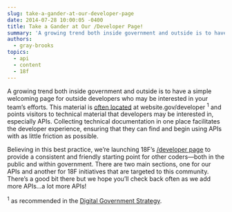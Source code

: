 ```yaml
---
slug: take-a-gander-at-our-developer-page
date: 2014-07-28 10:00:05 -0400
title: Take a Gander at Our /Developer Page!
summary: 'A growing trend both inside government and outside is to have a simple welcoming page for outside developers who may be interested in your team’s efforts. This material is often located at website.gov/developer 1 and points visitors to technical material that developers may be interested in, especially APIs. Collecting technical documentation in one place facilitates'
authors:
  - gray-brooks
topics:
  - api
  - content
  - 18f
---
```


A growing trend both inside government and outside is to have a simple welcoming page for outside developers who may be interested in your team’s efforts. This material is [often located](http://18fblog.tumblr.com/post/87233336788/announcing-the-developer-program-a-new-hub-for) at website.gov/developer <sup>1</sup> and points visitors to technical material that developers may be interested in, especially APIs. Collecting technical documentation in one place facilitates the developer experience, ensuring that they can find and begin using APIs with as little friction as possible.

Believing in this best practice, we’re launching 18F’s [/developer page](https://18f.gsa.gov/developer/) to provide a consistent and friendly starting point for other coders—both in the public and within government. There are two main sections, one for our APIs and another for 18F initiatives that are targeted to this community. There’s a good bit there but we hope you’ll check back often as we add more APIs…a lot more APIs!

<sup>1</sup> as recommended in the [Digital Government Strategy](http://www.whitehouse.gov/sites/default/files/omb/egov/digital-government/digital-government.html#open-data-default).

 